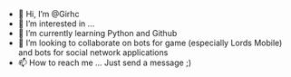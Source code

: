 - 👋 Hi, I’m @Girhc
- 👀 I’m interested in ...
- 🌱 I’m currently learning Python and Github
- 💞️ I’m looking to collaborate on bots for game (especially Lords Mobile) and bots for social network applications
- 📫 How to reach me ... Just send a message ;) 

<!---
Girhc/Girhc is a ✨ special ✨ repository because its `README.md` (this file) appears on your GitHub profile.
You can click the Preview link to take a look at your changes.
--->
